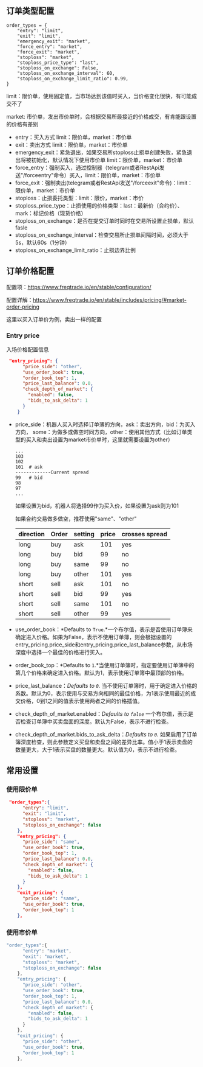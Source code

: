 ## 订单类型配置

```
order_types = {
    "entry": "limit",								
    "exit": "limit",								
    "emergency_exit": "market",
    "force_entry": "market",				
    "force_exit": "market",					
    "stoploss": "market",
    "stoploss_price_type": "last",
    "stoploss_on_exchange": False,  
    "stoploss_on_exchange_interval": 60,
    "stoploss_on_exchange_limit_ratio": 0.99,
}
```

limit：限价单，使用固定值，当市场达到该值时买入，当价格变化很快，有可能成交不了

market: 市价单，发出市价单时，会根据交易所最接近的价格成交，有肯能跟设置的价格有差别

- entry：买入方式 limit：限价单，market：市价单
- exit：卖出方式 limit：限价单，market：市价单
- emergency_exit：紧急退出，如果交易所stoploss止损单创建失败，紧急退出将被初始化，默认情况下使用市价单   limit：限价单，market：市价单
- force_entry：强制买入，通过控制器（telegram或者RestApi发送"/forceentry"命令）买入，limit：限价单，market：市价单
- force_exit：强制卖出(telegram或者RestApi发送"/forceexit"命令)：limit：限价单，market：市价单
- stoploss：止损委托类型：limit：限价，market：市价
- stoploss_price_type：止损使用的价格类型：last：最新价（合约价）、mark：标记价格（现货价格）
- stoploss_on_exchange：是否在提交订单时同时在交易所设置止损单，默认fasle
- stoploss_on_exchange_interval：检查交易所止损单间隔时间，必须大于5s，默认60s（1分钟）
- stoploss_on_exchange_limit_ratio：止损边界比例

## 订单价格配置

配置项：https://www.freqtrade.io/en/stable/configuration/

配置详解：https://www.freqtrade.io/en/stable/includes/pricing/#market-order-pricing

这里以买入订单价为例，卖出一样的配置

### Entry price

入场价格配置信息

```json
 "entry_pricing": {
      "price_side": "other",
      "use_order_book": true,
      "order_book_top": 1,
      "price_last_balance": 0.0,
      "check_depth_of_market": {
        "enabled": false,
        "bids_to_ask_delta": 1
      }
    }
```

- price_side：机器人买入时选择订单薄的方向，ask：卖出方向，bid：为买入方向， some：为做多或做空时同方向，other：使用其他方式（比如订单类型的买入和卖出设置为market市价单时，这里就需要设置为other）

  ```
  ...
  103
  102
  101  # ask
  -------------Current spread
  99   # bid
  98
  97
  ...
  ```

  如果设置为bid，机器人将选择99作为买入价，如果设置为ask则为101

  如果合约交易做多做空，推荐使用"same"、"other"

  | direction | Order | setting | price | crosses spread |
  | :-------- | :---- | :------ | :---- | :------------- |
  | long      | buy   | ask     | 101   | yes            |
  | long      | buy   | bid     | 99    | no             |
  | long      | buy   | same    | 99    | no             |
  | long      | buy   | other   | 101   | yes            |
  | short     | sell  | ask     | 101   | no             |
  | short     | sell  | bid     | 99    | yes            |
  | short     | sell  | same    | 101   | no             |
  | short     | sell  | other   | 99    | yes            |

- use_order_book：*Defaults to `True`.*一个布尔值，表示是否使用订单簿来确定进入价格。如果为False，表示不使用订单簿，则会根据设置的entry_pricing.price_side和entry_pricing.price_last_balance参数，从市场深度中选择一个最佳的价格进行买入。

- order_book_top：*Defaults to `1`.*当使用订单簿时，指定要使用订单簿中的第几个价格来确定进入价格。默认为1，表示使用订单簿中最顶部的价格。

- price_last_balance：*Defaults to `0`.* 当不使用订单簿时，用于确定进入价格的系数。默认为0，表示使用与交易方向相同的最佳价格，为1表示使用最近的成交价格，0到1之间的值表示使用两者之间的价格插值。

- check_depth_of_market.enabled：*Defaults to `false`* 一个布尔值，表示是否检查订单簿中买卖盘面的深度。默认为False，表示不进行检查。

- check_depth_of_market.bids_to_ask_delta：*Defaults to `0`.* 如果启用了订单簿深度检查，则此参数定义买盘和卖盘之间的差异比率。值小于1表示卖盘的数量更大，大于1表示买盘的数量更大。默认值为0，表示不进行检查。

## 常用设置

### 使用限价单

```json
 "order_types":{
      "entry": "limit",
      "exit": "limit",
      "stoploss": "market",
      "stoploss_on_exchange": false
    },
    "entry_pricing": {
      "price_side": "same",
      "use_order_book": true,
      "order_book_top": 1,
      "price_last_balance": 0.0,
      "check_depth_of_market": {
        "enabled": false,
        "bids_to_ask_delta": 1
      }
    },
    "exit_pricing": {
      "price_side": "same",
      "use_order_book": true,
      "order_book_top": 1
    },
```

### 使用市价单

```js
"order_types":{
      "entry": "market",
      "exit": "market",
      "stoploss": "market",
      "stoploss_on_exchange": false
    },
    "entry_pricing": {
      "price_side": "other",
      "use_order_book": true,
      "order_book_top": 1,
      "price_last_balance": 0.0,
      "check_depth_of_market": {
        "enabled": false,
        "bids_to_ask_delta": 1
      }
    },
    "exit_pricing": {
      "price_side": "other",
      "use_order_book": true,
      "order_book_top": 1
    },
```

